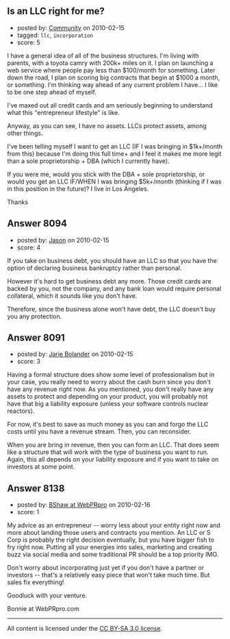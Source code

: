 ## Is an LLC right for me?

- posted by: [Community](https://stackexchange.com/users/-1/-1-community) on 2010-02-15
- tagged: `llc`, `incorporation`
- score: 5

I have a general idea of all of the business structures. I'm living with parents, with a toyota camry with 200k+ miles on it. I plan on launching a web service where people pay less than $100/month for something. Later down the road, I plan on scoring big contracts that begin at $1000 a month, or something. I'm thinking way ahead of any current problem I have... I like to be one step ahead of myself.

I've maxed out all credit cards and am seriously beginning to understand what this "entrepreneur lifestyle" is like.

Anyway, as you can see, I have no assets. LLCs protect assets, among other things. 

I've been telling myself I want to get an LLC (IF I was bringing in $1k+/month from this) because I'm doing this full time+ and I feel it makes me more legit than a sole proprietorship + DBA (which I currently have).

If you were me, would you stick with the DBA + sole proprietorship, or would you get an LLC IF/WHEN I was bringing $5k+/month (thinking if I was in this position in the future)? I live in Los Angeles.

Thanks



## Answer 8094

- posted by: [Jason](https://stackexchange.com/users/-1/2-jason) on 2010-02-15
- score: 4

If you take on business debt, you should have an LLC so that you have the option of declaring business bankruptcy rather than personal.

However it's hard to get business debt any more.  Those credit cards are backed by you, not the company, and any bank loan would require personal collateral, which it sounds like you don't have.

Therefore, since the business alone won't have debt, the LLC doesn't buy you any protection.


## Answer 8091

- posted by: [Jarie Bolander](https://stackexchange.com/users/-1/585-jarie-bolander) on 2010-02-15
- score: 3

Having a formal structure does show some level of professionalism but in your case, you really need to worry about the cash burn since you don't have any revenue right now. As you mentioned, you don't really have any assets to protect and depending on your product, you will probably not have that big a liability exposure (unless your software controls nuclear reactors). 

For now, it's best to save as much money as you can and forgo the LLC costs until you have a revenue stream. Then, you can reconsider.

When you are bring in revenue, then you can form an LLC. That does seem like a structure that will work with the type of business you want to run. Again, this all depends on your liability exposure and if you want to take on investors at some point.


## Answer 8138

- posted by: [BShaw at WebPRpro](https://stackexchange.com/users/-1/2501-bshaw-at-webprpro) on 2010-02-16
- score: 1

My advice as an entrepreneur -- worry less about your entity right now and more about landing those users and contracts you mention.  An LLC or S Corp is probably the right decision eventually, but you have bigger fish to fry right now. Putting all your energies into sales, marketing and creating buzz via social media and some traditional PR should be a top priority IMO. 

Don't worry about incorporating just yet if you don't have a partner or investors -- that's a relatively easy piece that won't take much time.  But sales fix everything! 

Goodluck with your venture. 

Bonnie at WebPRpro.com



---

All content is licensed under the [CC BY-SA 3.0 license](https://creativecommons.org/licenses/by-sa/3.0/).
